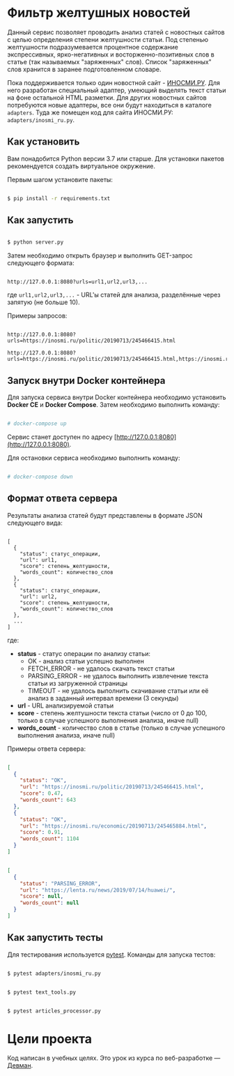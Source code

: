 # Фильтр желтушных новостей

Данный сервис позволяет проводить анализ статей с новостных сайтов с целью определения степени желтушности статьи.
Под степенью желтушности подразумевается процентное содержание экспрессивных, ярко-негативных и восторженно-позитивных слов в статье (так называемых "заряженных" слов).
Список "заряженных" слов хранится в заранее подготовленном словаре.

Пока поддерживается только один новостной сайт - [ИНОСМИ.РУ](https://inosmi.ru/). 
Для него разработан специальный адаптер, умеющий выделять текст статьи на фоне остальной HTML разметки. 
Для других новостных сайтов потребуются новые адаптеры, все они будут находиться в каталоге `adapters`. 
Туда же помещен код для сайта ИНОСМИ.PУ: `adapters/inosmi_ru.py`.

## Как установить

Вам понадобится Python версии 3.7 или старше. Для установки пакетов рекомендуется создать виртуальное окружение.

Первым шагом установите пакеты:

```bash

$ pip install -r requirements.txt

```

## Как запустить

```bash

$ python server.py

```

Затем необходимо открыть браузер и выполнить GET-запрос следующего формата:

```

http://127.0.0.1:8080?urls=url1,url2,url3,...

```

где `url1,url2,url3,...` - URL'ы статей для анализа, разделённые через запятую (не больше 10).


Примеры запросов:

```

http://127.0.0.1:8080?urls=https://inosmi.ru/politic/20190713/245466415.html

http://127.0.0.1:8080?urls=https://inosmi.ru/politic/20190713/245466415.html,https://inosmi.ru/economic/20190713/245465884.html

```

## Запуск внутри Docker контейнера

Для запуска сервиса внутри Docker контейнера необходимо установить **Docker CE** и **Docker Compose**. Затем необходимо выполнить команду:

```bash

# docker-compose up

```

Сервис станет доступен по адресу [http://127.0.0.1:8080](http://127.0.0.1:8080).

Для остановки сервиса необходимо выполнить команду:

```bash

# docker-compose down

```

## Формат ответа сервера

Результаты анализа статей будут представлены в формате JSON следующего вида:

```

[
  {
    "status": статус_операции,
    "url": url1,
    "score": степень_желтушности,
    "words_count": количество_слов
  },
  {
    "status": статус_операции,
    "url": url2,
    "score": степень_желтушности,
    "words_count": количество_слов
  },
  ...
]

```

где:

* **status** - статус операции по анализу статьи:
  * OK - анализ статьи успешно выполнен
  * FETCH_ERROR - не удалось скачать текст статьи
  * PARSING_ERROR - не удалось выполнить извлечение текста статьи из загруженной страницы
  * TIMEOUT - не удалось выполнить скачивание статьи или её анализ в заданный интервал времени (3 секунды)
* **url** - URL анализируемой статьи
* **score** - степень желтушности текста статьи (число от 0 до 100, только в случае успешного выполнения анализа, иначе null)
* **words_count** - количество слов в статье (только в случае успешного выполнения анализа, иначе null)

Примеры ответа сервера:

```json

[
  {
    "status": "OK",
    "url": "https://inosmi.ru/politic/20190713/245466415.html",
    "score": 0.47,
    "words_count": 643
  },
  {
    "status": "OK",
    "url": "https://inosmi.ru/economic/20190713/245465884.html",
    "score": 0.91,
    "words_count": 1104
  }
]

```

```json

[
  {
    "status": "PARSING_ERROR",
    "url": "https://lenta.ru/news/2019/07/14/huawei/",
    "score": null,
    "words_count": null
  }
]

```

## Как запустить тесты

Для тестирования используется [pytest](https://docs.pytest.org/en/latest/).
Команды для запуска тестов:

```bash

$ pytest adapters/inosmi_ru.py

```
```bash

$ pytest text_tools.py

```
```bash

$ pytest articles_processor.py

```

# Цели проекта

Код написан в учебных целях. Это урок из курса по веб-разработке — [Девман](https://dvmn.org).
